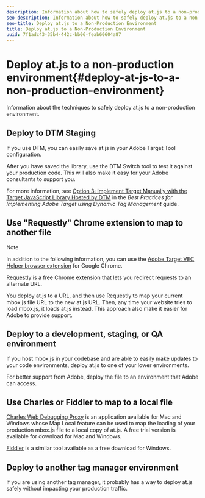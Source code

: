 ```yaml
---
description: Information about how to safely deploy at.js to a non-production environment.
seo-description: Information about how to safely deploy at.js to a non-production environment.
seo-title: Deploy at.js to a Non-Production Environment
title: Deploy at.js to a Non-Production Environment
uuid: 7f1adc43-35b4-442c-bb06-feab60604a87
---
```


# Deploy at.js to a non-production environment{#deploy-at-js-to-a-non-production-environment}

Information about the techniques to safely deploy at.js to a non-production environment.

## Deploy to DTM Staging

If you use DTM, you can easily save at.js in your Adobe Target Tool configuration.

After you have saved the library, use the DTM Switch tool to test it against your production code. This will also make it easy for your Adobe consultants to support you.

For more information, see [Option 3: Implement Target Manually with the Target JavaScript Library Hosted by DTM](https://docs.adobe.com/content/help/en/dtm/implementing/target/add-target/t-implementing-target-manually-js-hosted-dtm.html) in the *Best Practices for Implementing Adobe Target using Dynamic Tag Management* guide.

## Use "Requestly" Chrome extension to map to another file

>[!NOTE]
>
>In addition to the following information, you can use the [Adobe Target VEC Helper browser extension](/help/c-experiences/c-visual-experience-composer/r-troubleshoot-composer/vec-helper-browser-extension.md) for Google Chrome.

[Requestly](https://chrome.google.com/webstore/detail/requestly/mdnleldcmiljblolnjhpnblkcekpdkpa?hl=en) is a free Chrome extension that lets you redirect requests to an alternate URL.

You deploy at.js to a URL, and then use Requestly to map your current mbox.js file URL to the new at.js URL. Then, any time your website tries to load mbox.js, it loads at.js instead. This approach also make it easier for Adobe to provide support.

## Deploy to a development, staging, or QA environment

If you host mbox.js in your codebase and are able to easily make updates to your code environments, deploy at.js to one of your lower environments.

For better support from Adobe, deploy the file to an environment that Adobe can access.

## Use Charles or Fiddler to map to a local file

[Charles Web Debugging Proxy](https://www.charlesproxy.com/) is an application available for Mac and Windows whose Map Local feature can be used to map the loading of your production mbox.js file to a local copy of at.js. A free trial version is available for download for Mac and Windows.

[Fiddler](https://www.telerik.com/fiddler) is a similar tool available as a free download for Windows.

## Deploy to another tag manager environment

If you are using another tag manager, it probably has a way to deploy at.js safely without impacting your production traffic.